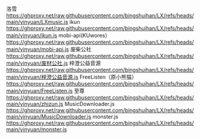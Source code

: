 洛雪
https://ghproxy.net/raw.githubusercontent.com/bingshuihan/LX/refs/heads/main/yinyuan/LXmusic.js
ikun
https://ghproxy.net/raw.githubusercontent.com/bingshuihan/LX/refs/heads/main/yinyuan/ikun.js
mobi-api(KUwores）
https://ghproxy.net/raw.githubusercontent.com/bingshuihan/LX/refs/heads/main/yinyuan/mobi-api.js
废柴公社
https://ghproxy.net/raw.githubusercontent.com/bingshuihan/LX/refs/heads/main/yinyuan/废材公社.js
梓澄公益音源
https://ghproxy.net/raw.githubusercontent.com/bingshuihan/LX/refs/heads/main/yinyuan/梓澄公益音源.js
FreeListen（原小熊猫）
https://ghproxy.net/raw.githubusercontent.com/bingshuihan/LX/refs/heads/main/yinyuan/FreeListen.js
至尊
https://ghproxy.net/raw.githubusercontent.com/bingshuihan/LX/refs/heads/main/yinyuan/zhizun.js
MusicDownloader.js
https://ghproxy.net/raw.githubusercontent.com/bingshuihan/LX/refs/heads/main/yinyuan/MusicDownloader.js
monster.js
https://ghproxy.net/raw.githubusercontent.com/bingshuihan/LX/refs/heads/main/yinyuan/monster.js
